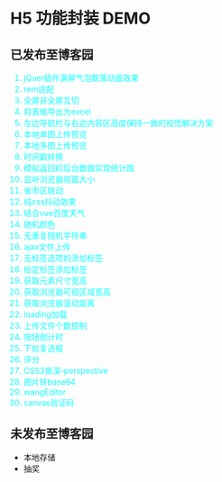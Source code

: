 ﻿# H5 功能封装 DEMO

## 已发布至博客园
<ol style="color:#0fffff">
    <li>jQuer插件满屏气泡飘落动画效果</li>
    <li>rem适配</li>
    <li>全屏非全屏互切</li>
    <li>将表格导出为excel</li>
    <li>左边导航栏与右边内容区高度保持一致的视觉解决方案</li>
    <li>本地单图上传预览</li>
    <li>本地多图上传预览</li>
    <li>时间戳转换</li>
    <li>模拟返回的后台数据实现统计图</li>
    <li>监听浏览器视窗大小</li>
    <li>省市区联动</li>
    <li>纯css抖动效果</li>
    <li>结合vue百度天气</li>
    <li>随机颜色</li>
    <li>无重复随机字符串</li>
    <li>ajax文件上传</li>
    <li>无标签选项的添加标签</li>
    <li>给定标签添加标签</li>
    <li>获取元素尺寸宽高</li>
    <li>获取浏览器可视区域宽高</li>
    <li>获取浏览器滚动距离</li>
    <li>loading加载</li>
    <li>上传文件个数控制</li>
    <li>按钮倒计时</li>
    <li>下拉复选框</li>
    <li>评分</li>
    <li>CSS3景深-perspective</li>
    <li>图片转base64</li>
    <li>wangEditor</li>
    <li>canvas验证码</li>
</ol>

## 未发布至博客园
<ul>
	<li>本地存储</li>
    <li>抽奖</li>
</ul>